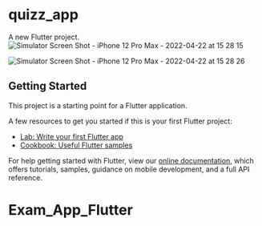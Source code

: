 # quizz_app

A new Flutter project.
![Simulator Screen Shot - iPhone 12 Pro Max - 2022-04-22 at 15 28 15](https://user-images.githubusercontent.com/54454223/164714772-21a9dbe5-d312-47f0-a8f6-0b85fe942f1a.png)


![Simulator Screen Shot - iPhone 12 Pro Max - 2022-04-22 at 15 28 26](https://user-images.githubusercontent.com/54454223/164714933-63b8f8b9-4c58-4e4d-8582-9d5a5209bb90.png)


## Getting Started

This project is a starting point for a Flutter application.

A few resources to get you started if this is your first Flutter project:

- [Lab: Write your first Flutter app](https://flutter.dev/docs/get-started/codelab)
- [Cookbook: Useful Flutter samples](https://flutter.dev/docs/cookbook)

For help getting started with Flutter, view our
[online documentation](https://flutter.dev/docs), which offers tutorials,
samples, guidance on mobile development, and a full API reference.
# Exam_App_Flutter
